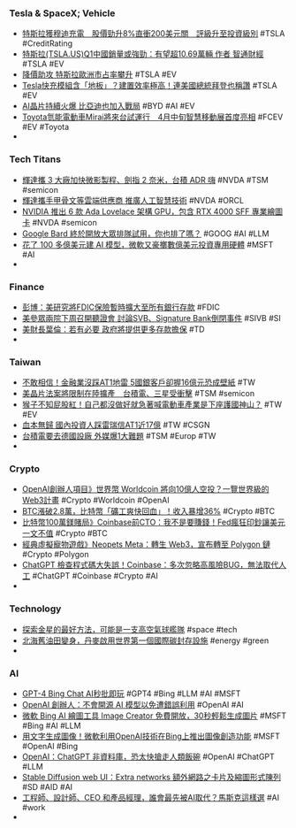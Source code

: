### Tesla & SpaceX; Vehicle
- [特斯拉獲穆迪充電　股價勁升8%直衝200美元關　評級升至投資級別](https://inews.hket.com/article/3487919/【TSLA】特斯拉獲穆迪充電%E3%80%80股價勁升8-直衝200美元關%E3%80%80評級升至投資級別) #TSLA #CreditRating
- [特斯拉(TSLA.US)Q1中國銷量或強勁：有望超10.69萬輛 作者 智通財經](https://m.hk.investing.com/news/stock-market-news/article-310687) #TSLA #EV
- [降價助攻 特斯拉歐洲市占率攀升](https://www.chinatimes.com/amp/realtimenews/20230321005968-260410) #TSLA #EV
- [Tesla快充模組含「地板」？建置效率極高！連美國總統拜登也稱讚](https://today.line.me/tw/v2/amp/article/VxWeY9B) #TSLA #EV
- [AI晶片持續火爆 比亞迪也加入戰局](https://m.cnyes.com/news/id/5121294) #BYD #AI #EV
- [Toyota氫能電動車Mirai將來台試運行　4月中旬智慧移動展首度亮相](https://tw.nextapple.com/gadget/20230322/62A4BA558BBDD7EFA8CCF1C2BFE97A99) #FCEV #EV #Toyota
-
### Tech Titans
- [輝達攜 3 大廠加快微影製程、劍指 2 奈米，台積 ADR 嗨](https://technews.tw/2023/03/22/nvidia-eda-tsmc/) #NVDA #TSM #semicon
- [輝達攜手甲骨文等雲端供應商 推廣人工智慧技術](https://news.cnyes.com/news/id/5121651) #NVDA #ORCL
- [NVIDIA 推出 6 款 Ada Lovelace 架構 GPU，包含 RTX 4000 SFF 專業繪圖卡](https://benchlife.info/nvidia-introduce-more-ada-lovelace-gpu-for-mobile-workstation/) #NVDA #semicon
- [Google Bard 終於開放大眾排隊試用，你也排了嗎？](https://www.kocpc.com.tw/archives/485191) #GOOG #AI #LLM
- [花了 100 多億美元建 AI 模型，微軟又豪擲數億美元投資專用硬體](https://technews.tw/2023/03/22/microsoft-details-its-chatgpt-hardware-investments/) #MSFT #AI
-
### Finance
- [彭博：美研究將FDIC保險暫時擴大至所有銀行存款](https://m.cnyes.com/news/id/5117568) #FDIC
- [美參眾兩院下周召開聽證會 討論SVB、Signature Bank倒閉事件](https://m.cnyes.com/news/id/5121672) #SIVB #SI
- [美財長葉倫：若有必要 政府將提供更多存款擔保](https://news.cnyes.com/news/id/5121480) #TD
-
### Taiwan
- [不敢相信！金融業沒踩AT1地雷 5國銀客戶卻握16億元恐成壁紙](https://m.cnyes.com/news/id/5121323) #TW
- [美晶片法案將限制在陸擴產　台積電、三星受衝擊](https://today.line.me/tw/v2/article/l2azlLB) #TSM #semicon
- [猴子不知屁股紅！自己都沒做好就急著喊電動車產業是下座護國神山？](https://technews.tw/2023/03/21/charging-station-policy/) #TW #EV
- [血本無歸 國內投資人踩雷瑞信AT1近17億](https://ctee.com.tw/news/finance/829428.html) #TW #CSGN
- [台積電要去德國設廠 外媒爆1大難題](https://ctee.com.tw/news/tech/829114.html) #TSM #Europ #TW
-
### Crypto
- [OpenAI創辦人項目》世界幣 Worldcoin 將向10億人空投？一覽世界級的Web3計畫](https://www.blocktempo.com/worldcoin-will-airdrop-to-the-1b-users-of-whole-world/) #Crypto #Worldcoin #OpenAI
- [BTC漲破2.8萬，比特幣「礦工爽快回血」！收入暴增36%](https://www.blocktempo.com/bitcoin-rally-is-pure-gravy-for-miners-finally-seeing-a-light-at-the-end-of-the-tunnel/) #Crypto #BTC
- [比特幣100萬鎂賭局》Coinbase前CTO：我不是要賺錢！Fed瘋狂印鈔讓美元一文不值](https://www.blocktempo.com/former-coinbase-ctos-million-dollar-gamble/) #Crypto #BTC
- [經典虛擬寵物遊戲》Neopets Meta：轉生 Web3，宣布轉至 Polygon 鏈](https://www.blocktempo.com/neopets-metaverse-transition-from-web2-to-web3/) #Crypto #Polygon
- [ChatGPT 檢查程式碼大失誤！Coinbase：多次忽略高風險BUG，無法取代人工](https://www.blocktempo.com/coinbae-publish-token-security-with-chatgpt/) #ChatGPT #Coinbase #Crypto #AI
-
### Technology
- [探索金星的最好方法，可能是一支高空氣球艦隊](https://technews.tw/2023/03/22/venus-balloon-planet/) #space #tech
- [北海舊油田變身，丹麥啟用世界第一個國際碳封存設施](https://technews.tw/2023/03/20/denmark-carbon-capture-and-storage-plan/) #energy #green
-
### AI
- [GPT-4 Bing Chat AI秒批即玩](https://www.hk01.com/數碼生活/877972/gpt-4-bing-chat-ai秒批即玩-1步突破等侯名單-即用新版試用捷徑) #GPT4 #Bing #LLM #AI #MSFT
- [OpenAI 創辦人：不會開源 AI 模型以免遭錯誤利用](https://technews.tw/2023/03/22/open-source-ai-development-is-a-bad-decision/) #OpenAI #AI
- [微軟 Bing AI 繪圖工具 Image Creator 免費開放，30秒輕鬆生成圖片](https://www.playpcesor.com/2023/03/bing-ai-image-creator-30.html) #MSFT #Bing #AI #LLM
- [用文字生成圖像！微軟利用OpenAI技術在Bing上推出圖像創造功能](https://m.cnyes.com/news/id/5121596) #MSFT #OpenAI #Bing
- [OpenAI：ChatGPT 非資料庫，恐太快搶走人類飯碗](https://technews.tw/2023/03/21/openai-ceo-sam-altman-says-ai-will-reshape-society-acknowledges-risks-a-little-bit-scared-of-this/) #OpenAI #ChatGPT #LLM
- [Stable Diffusion web UI：Extra networks 額外網路之卡片及縮圖形式陳列](https://mnya.tw/cc/word/1977.html) #SD #AID #AI
- [工程師、設計師、CEO 和產品經理，誰會最先被AI取代？馬斯克這樣選](https://www.bnext.com.tw/article/74508/placed-by-ai-sit-which-first-with-musk-ans) #AI #work
-